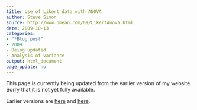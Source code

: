 ```yaml
---
title: Use of Likert data with ANOVA
author: Steve Simon
source: http://www.pmean.com/09/LikertAnova.html
date: 2009-10-13
categories:
- "*Blog post"
- 2009
- Being updated
- Analysis of variance
output: html_document
page_update: no
---
```


This page is currently being updated from the earlier version of my website. Sorry that it is not yet fully available.

<!---More--->

Earlier versions are [here][sim1] and [here][sim2].

[sim1]: http://www.pmean.com/09/LikertAnova.html
[sim2]: http://new.pmean.com/likert-anova/
